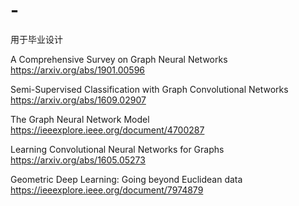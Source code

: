 # -
用于毕业设计

A Comprehensive Survey on Graph Neural Networks 
https://arxiv.org/abs/1901.00596

Semi-Supervised Classification with Graph Convolutional Networks
https://arxiv.org/abs/1609.02907

The Graph Neural Network Model 
https://ieeexplore.ieee.org/document/4700287

Learning Convolutional Neural Networks for Graphs
https://arxiv.org/abs/1605.05273

Geometric Deep Learning: Going beyond Euclidean data 
https://ieeexplore.ieee.org/document/7974879
